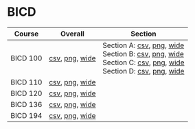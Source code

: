 # BICD

| Course | Overall | Section |
| ------ | ------- | ------- |
| BICD 100 | [csv](https://github.com/UCSD-Historical-Enrollment-Data/2023Winter/blob/main/overall/BICD%20100.csv), [png](https://raw.githubusercontent.com/UCSD-Historical-Enrollment-Data/2023Winter/main/plot_overall/BICD%20100.png), [wide](https://raw.githubusercontent.com/UCSD-Historical-Enrollment-Data/2023Winter/main/plot_overall_wide/BICD%20100.png) | Section A: [csv](https://github.com/UCSD-Historical-Enrollment-Data/2023Winter/blob/main/section/BICD%20100_A.csv), [png](https://raw.githubusercontent.com/UCSD-Historical-Enrollment-Data/2023Winter/main/plot_section/BICD%20100_A.png), [wide](https://raw.githubusercontent.com/UCSD-Historical-Enrollment-Data/2023Winter/main/plot_section_wide/BICD%20100_A.png)<br>Section B: [csv](https://github.com/UCSD-Historical-Enrollment-Data/2023Winter/blob/main/section/BICD%20100_B.csv), [png](https://raw.githubusercontent.com/UCSD-Historical-Enrollment-Data/2023Winter/main/plot_section/BICD%20100_B.png), [wide](https://raw.githubusercontent.com/UCSD-Historical-Enrollment-Data/2023Winter/main/plot_section_wide/BICD%20100_B.png)<br>Section C: [csv](https://github.com/UCSD-Historical-Enrollment-Data/2023Winter/blob/main/section/BICD%20100_C.csv), [png](https://raw.githubusercontent.com/UCSD-Historical-Enrollment-Data/2023Winter/main/plot_section/BICD%20100_C.png), [wide](https://raw.githubusercontent.com/UCSD-Historical-Enrollment-Data/2023Winter/main/plot_section_wide/BICD%20100_C.png)<br>Section D: [csv](https://github.com/UCSD-Historical-Enrollment-Data/2023Winter/blob/main/section/BICD%20100_D.csv), [png](https://raw.githubusercontent.com/UCSD-Historical-Enrollment-Data/2023Winter/main/plot_section/BICD%20100_D.png), [wide](https://raw.githubusercontent.com/UCSD-Historical-Enrollment-Data/2023Winter/main/plot_section_wide/BICD%20100_D.png) |
| BICD 110 | [csv](https://github.com/UCSD-Historical-Enrollment-Data/2023Winter/blob/main/overall/BICD%20110.csv), [png](https://raw.githubusercontent.com/UCSD-Historical-Enrollment-Data/2023Winter/main/plot_overall/BICD%20110.png), [wide](https://raw.githubusercontent.com/UCSD-Historical-Enrollment-Data/2023Winter/main/plot_overall_wide/BICD%20110.png) |  |
| BICD 120 | [csv](https://github.com/UCSD-Historical-Enrollment-Data/2023Winter/blob/main/overall/BICD%20120.csv), [png](https://raw.githubusercontent.com/UCSD-Historical-Enrollment-Data/2023Winter/main/plot_overall/BICD%20120.png), [wide](https://raw.githubusercontent.com/UCSD-Historical-Enrollment-Data/2023Winter/main/plot_overall_wide/BICD%20120.png) |  |
| BICD 136 | [csv](https://github.com/UCSD-Historical-Enrollment-Data/2023Winter/blob/main/overall/BICD%20136.csv), [png](https://raw.githubusercontent.com/UCSD-Historical-Enrollment-Data/2023Winter/main/plot_overall/BICD%20136.png), [wide](https://raw.githubusercontent.com/UCSD-Historical-Enrollment-Data/2023Winter/main/plot_overall_wide/BICD%20136.png) |  |
| BICD 194 | [csv](https://github.com/UCSD-Historical-Enrollment-Data/2023Winter/blob/main/overall/BICD%20194.csv), [png](https://raw.githubusercontent.com/UCSD-Historical-Enrollment-Data/2023Winter/main/plot_overall/BICD%20194.png), [wide](https://raw.githubusercontent.com/UCSD-Historical-Enrollment-Data/2023Winter/main/plot_overall_wide/BICD%20194.png) |  |
